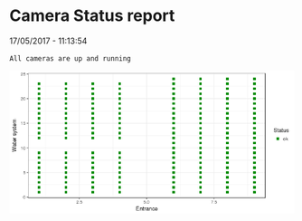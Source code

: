 Camera Status report
================
17/05/2017 - 11:13:54

    All cameras are up and running

![](camreport_files/figure-markdown_github/unnamed-chunk-2-1.png)
